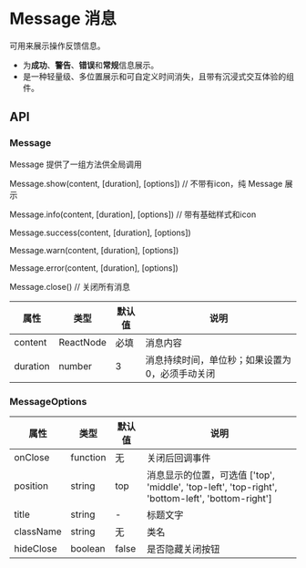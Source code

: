 # Message 消息

可用来展示操作反馈信息。

- 为**成功**、**警告**、**错误**和**常规**信息展示。
- 是一种轻量级、多位置展示和可自定义时间消失，且带有沉浸式交互体验的组件。

<example />

## API 

### Message

Message 提供了一组方法供全局调用

Message.show(content, \[duration], \[options])  // 不带有icon，纯 Message 展示

Message.info(content, \[duration], \[options])    // 带有基础样式和icon

Message.success(content, \[duration], \[options])

Message.warn(content, \[duration], \[options])

Message.error(content, \[duration], \[options])

Message.close() // 关闭所有消息

| 属性 | 类型 | 默认值 | 说明 |
| --- | --- | --- | --- |
| content | ReactNode | 必填 | 消息内容 |
| duration | number | 3 | 消息持续时间，单位秒；如果设置为 0，必须手动关闭 |


### MessageOptions

| 属性 | 类型 | 默认值 | 说明 |
| --- | --- | --- | --- |
| onClose | function | 无 | 关闭后回调事件 |
| position | string | top | 消息显示的位置，可选值 \['top', 'middle', 'top-left', 'top-right', 'bottom-left', 'bottom-right'] |
| title | string | - | 标题文字 |
| className | string | 无 | 类名 |
| hideClose | boolean | false | 是否隐藏关闭按钮 |
